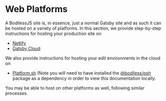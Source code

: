 # Web Platforms

A BodilessJS site is, in essence, just a normal Gatsby site and as such it can be hosted
on a variety of platforms.  In this section, we provide step-by-step
instructions for hosting your production site on  

- [Netlify](./Netlify)
- [Gatsby Cloud](./GatsbyCloud.md)

We also provide instructions for hosting your edit environments in the cloud on

- [Platform.sh](./Platform.sh) (Note you will need to have installed the
  [@bodiless/psh](https://www.npmjs.com/package/@bodiless/psh) package as a
  dependency in order to view this documentation locally.

You may be able to host on other platforms as well, following similar processes.
